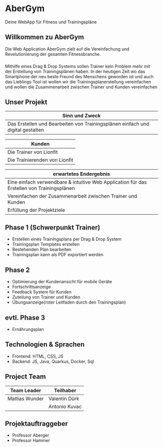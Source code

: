 # AberGym
Deine WebApp für Fitness und Trainingspläne

## Willkommen zu AberGym
Die Web Application AberGym zielt auf die Vereinfachung und Revelutionierung der gesamten Fitnessbranche.

###

Mithilfe eines Drag & Drop Systems sollen Trainer kein Problem mehr mit der Erstellung von Trainingsplänen haben.
In der heutigen Zeit wo das Smartphone der neu beste Freund des Menschens geworden ist und auch das Lieblings Tool ist wollen wir die Trainingsplanerstellung vereinfachen und wollen die Zusammenarbeit zwischen Trainer und Kunden vereinfachen 

## Unser Projekt

| Sinn und Zweck |
| ----------|
| Das Erstellen und Bearbeiten von Trainingsplänen einfach und digital gestalten  |

| Kunden |
| ---------- |
| Die Trainer von Lionfit |
| Die Trainierenden von Lionfit |

| erwartetes Endergebnis |
|  ---------- |
| Eine einfach verwendbare & intuitive Web Application für das Erstellen von Trainingsplänen |
| Vereinfachen der Zusammenarbeit zwischen Trainer und Kunden |
| Erfüllung der Projektziele |


## Phase 1 (Schwerpunkt Trainer)
- Erstellen eines Trainingsplans per Drag & Drop System
- Trainingsplan Templates erstellen
- Bestehenden Plan bearbeiten
- Trainingsplan kann als PDF exportiert werden
  
## Phase 2
- Optimierung der Kundenansicht für mobile Geräte
- Fortschrittsanzeige
- Feedback System für Kunden
- Zuteilung von Trainer und Kunden
- Übungsanzeige(roter Leitfaden durch den Trainingsplan)

## evtl. Phase 3
- Ernährungsplan
  
## Technologien & Sprachen
-  Frontend: HTML, CSS, JS
-  Backend: JS, Java, Quarkus, Docker, Sql 


## Project Team

|Team Leader                    |Teilhaber                    |
|-------------------------------|-----------------------------|
|Mattias Wunder                 |Valentin Dürk                |
|                               |Antonio Kuvac                |

## Projektauftraggeber
- Professor Aberger
- Professor Hammer

